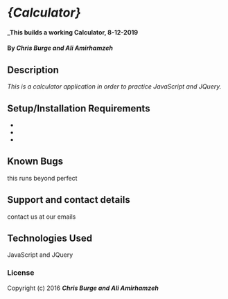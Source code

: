 # _{Calculator}_

#### _This builds a working Calculator, 8-12-2019

#### By _**Chris Burge and Ali Amirhamzeh**_

## Description

_This is a calculator application in order to practice JavaScript and JQuery._

## Setup/Installation Requirements

*
*
*


## Known Bugs

this runs beyond perfect
## Support and contact details

contact us at our emails
## Technologies Used
JavaScript and JQuery
### License
Copyright (c) 2016 **_Chris Burge and Ali Amirhamzeh_**
